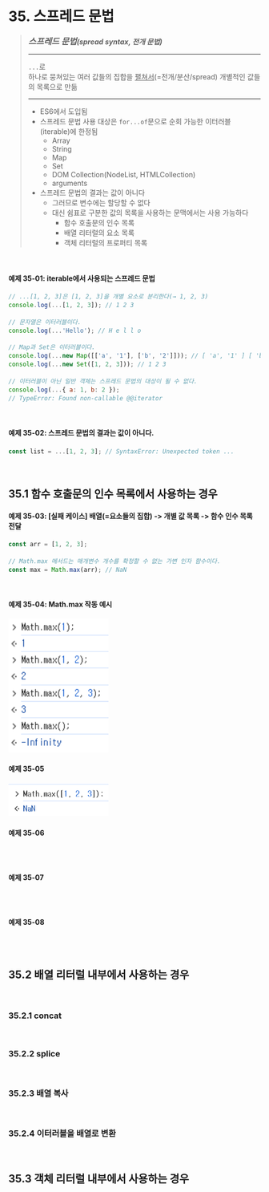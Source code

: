 # 35. 스프레드 문법

> ***<big>스프레드 문법</big>(spread syntax, 전개 문법)***
> ***
> `...`로
> <br>하나로 뭉쳐있는 여러 값들의 집합을 <u>펼쳐서</u>(=전개/분산/spread) 개별적인 값들의 목록으로 만듦
> ***
> * ES6에서 도입됨
> * 스프레드 문법 사용 대상은 `for...of`문으로 순회 가능한 이터러블(iterable)에 한정됨
>   * Array
>   * String
>   * Map</div>
>   * Set
>   * DOM Collection(NodeList, HTMLCollection)
>   * arguments
> * 스프레드 문법의 결과는 값이 아니다
>   * 그러므로 변수에는 할당할 수 없다
>   * 대신 쉼표로 구분한 값의 목록을 사용하는 문맥에서는 사용 가능하다
>     * 함수 호출문의 인수 목록
>     * 배열 리터럴의 요소 목록
>     * 객체 리터럴의 프로퍼티 목록

<br>

#### 예제 35-01: iterable에서 사용되는 스프레드 문법
```Javascript
// ...[1, 2, 3]은 [1, 2, 3]을 개별 요소로 분리한다(→ 1, 2, 3)
console.log(...[1, 2, 3]); // 1 2 3

// 문자열은 이터러블이다.
console.log(...'Hello'); // H e l l o

// Map과 Set은 이터러블이다.
console.log(...new Map([['a', '1'], ['b', '2']])); // [ 'a', '1' ] [ 'b', '2' ]
console.log(...new Set([1, 2, 3])); // 1 2 3

// 이터러블이 아닌 일반 객체는 스프레드 문법의 대상이 될 수 없다.
console.log(...{ a: 1, b: 2 });
// TypeError: Found non-callable @@iterator
```

<br>

#### 예제 35-02: 스프레드 문법의 결과는 값이 아니다. 
```Javascript
const list = ...[1, 2, 3]; // SyntaxError: Unexpected token ...
```

<br>

## 35.1 함수 호출문의 인수 목록에서 사용하는 경우

#### 예제 35-03: [실패 케이스] 배열(=요소들의 집합) -> 개별 값 목록 -> 함수 인수 목록 전달
```Javascript
const arr = [1, 2, 3];

// Math.max 메서드는 매개변수 개수를 확정할 수 없는 가변 인자 함수이다.
const max = Math.max(arr); // NaN
```
<br>

#### 예제 35-04: Math.max 작동 예시
<img src="shi_images%2Fimg.png" width="200">

<br>

#### 예제 35-05
<img src="shi_images%2Fimg_1.png" width="200">

<br>

#### 예제 35-06
```Javascript
```
<br>

#### 예제 35-07
```Javascript
```
<br>

#### 예제 35-08
```Javascript
```


<br>

## 35.2 배열 리터럴 내부에서 사용하는 경우

<br>

### 35.2.1 concat

<br>

### 35.2.2 splice

<br>

### 35.2.3 배열 복사

<br>

### 35.2.4 이터러블을 배열로 변환

<br>

## 35.3 객체 리터럴 내부에서 사용하는 경우